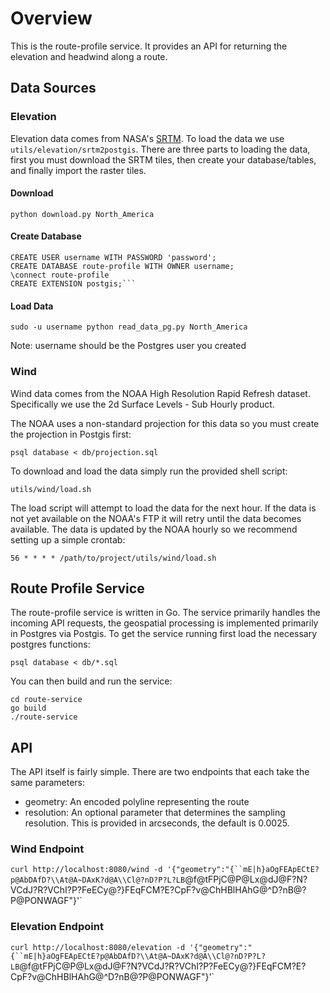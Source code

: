 # Overview

This is the route-profile service. It provides an API for returning the elevation and headwind along a route.

## Data Sources

### Elevation

Elevation data comes from NASA's [SRTM](http://www2.jpl.nasa.gov/srtm/). To load the data we use `utils/elevation/srtm2postgis`. There are three parts to loading the data, first you must download the SRTM tiles, then create your database/tables, and finally import the raster tiles.

#### Download

`python download.py North_America`

#### Create Database

```
CREATE USER username WITH PASSWORD 'password';
CREATE DATABASE route-profile WITH OWNER username;
\connect route-profile
CREATE EXTENSION postgis;```
```

#### Load Data

`sudo -u username python read_data_pg.py North_America`

Note: username should be the Postgres user you created

### Wind

Wind data comes from the NOAA High Resolution Rapid Refresh dataset. Specifically we use the 2d Surface Levels - Sub Hourly product.

The NOAA uses a non-standard projection for this data so you must create the projection in Postgis first:

`psql database < db/projection.sql`

To download and load the data simply run the provided shell script:

`utils/wind/load.sh`

The load script will attempt to load the data for the next hour. If the data is not yet available on the NOAA's FTP it will retry until the data becomes available. The data is updated by the NOAA hourly so we recommend setting up a simple crontab:

`56 * * * * /path/to/project/utils/wind/load.sh`

## Route Profile Service

The route-profile service is written in Go. The service primarily handles the incoming API requests, the geospatial processing is implemented primarily in Postgres via Postgis. To get the service running first load the necessary postgres functions:

`psql database < db/*.sql`

You can then build and run the service:

```
cd route-service
go build
./route-service
```

## API

The API itself is fairly simple. There are two endpoints that each take the same parameters:
* geometry: An encoded polyline representing the route
* resolution: An optional parameter that determines the sampling resolution. This is provided in arcseconds, the default is 0.0025.

### Wind Endpoint

`curl http://localhost:8080/wind -d '{"geometry":"{``mE|h}aOgFEApECtE?p@AbDAfD?\\At@A~DAxK?d@A\\Cl@?nD?P?L?LB`@f@tFPjC@P@Lx@dJ@F?N?VCdJ?R?VChI?P?FeECy@?}FEqFCM?E?CpF?v@ChHBlHAhG@^D?nB@?P@PONWAGF"}'`

### Elevation Endpoint

`curl http://localhost:8080/elevation -d '{"geometry":"{``mE|h}aOgFEApECtE?p@AbDAfD?\\At@A~DAxK?d@A\\Cl@?nD?P?L?LB`@f@tFPjC@P@Lx@dJ@F?N?VCdJ?R?VChI?P?FeECy@?}FEqFCM?E?CpF?v@ChHBlHAhG@^D?nB@?P@PONWAGF"}'`
